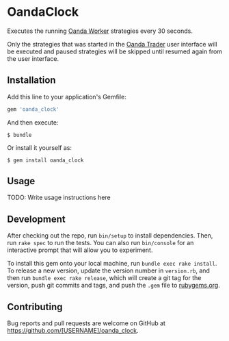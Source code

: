 # OandaClock

Executes the running [Oanda Worker](https://github.com/kobusjoubert/oanda_worker) strategies every 30 seconds.

Only the strategies that was started in the [Oanda Trader](https://github.com/kobusjoubert/oanda_trader) user interface will be executed and paused strategies will be skipped until resumed again from the user interface.

## Installation

Add this line to your application's Gemfile:

```ruby
gem 'oanda_clock'
```

And then execute:

    $ bundle

Or install it yourself as:

    $ gem install oanda_clock

## Usage

TODO: Write usage instructions here

## Development

After checking out the repo, run `bin/setup` to install dependencies. Then, run `rake spec` to run the tests. You can also run `bin/console` for an interactive prompt that will allow you to experiment.

To install this gem onto your local machine, run `bundle exec rake install`. To release a new version, update the version number in `version.rb`, and then run `bundle exec rake release`, which will create a git tag for the version, push git commits and tags, and push the `.gem` file to [rubygems.org](https://rubygems.org).

## Contributing

Bug reports and pull requests are welcome on GitHub at https://github.com/[USERNAME]/oanda_clock.


